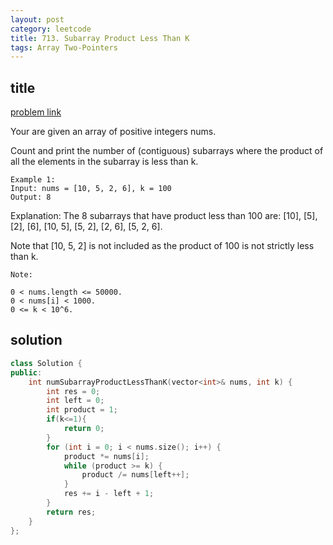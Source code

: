 ```yaml
---
layout: post
category: leetcode
title: 713. Subarray Product Less Than K
tags: Array Two-Pointers
---
```


## title
[problem link](https://leetcode.com/problems/subarray-product-less-than-k/description/)

Your are given an array of positive integers nums.

Count and print the number of (contiguous) subarrays where the product of all the elements in the subarray is less than k.
	
	Example 1:
	Input: nums = [10, 5, 2, 6], k = 100
	Output: 8

Explanation: The 8 subarrays that have product less than 100 are: [10], [5], [2], [6], [10, 5], [5, 2], [2, 6], [5, 2, 6].

Note that [10, 5, 2] is not included as the product of 100 is not strictly less than k.

	Note:
	
	0 < nums.length <= 50000.
	0 < nums[i] < 1000.
	0 <= k < 10^6.

## solution


```c++
class Solution {
public:
	int numSubarrayProductLessThanK(vector<int>& nums, int k) {
		int res = 0;
		int left = 0;
		int product = 1;
        if(k<=1){
            return 0;
        }
		for (int i = 0; i < nums.size(); i++) {
			product *= nums[i];
			while (product >= k) {
				product /= nums[left++];
			}
			res += i - left + 1;
		}
		return res;
	}
};

```